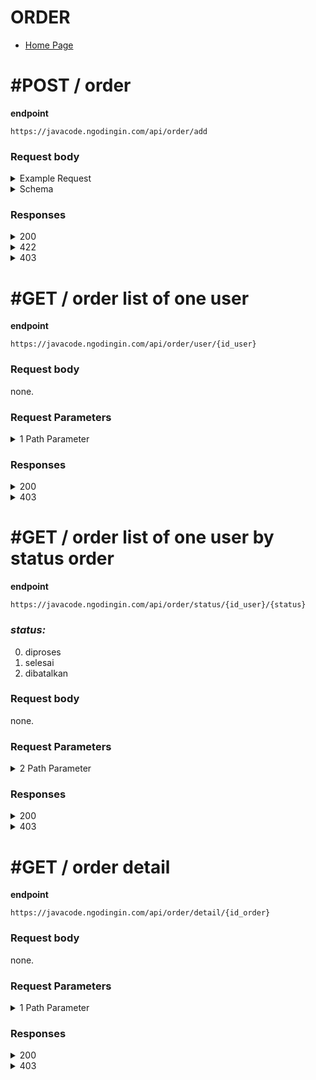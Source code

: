# ORDER

- [Home Page](https://github.com/mahendradwipurwanto/javacodeapp_docs/blob/main/README.md)

# #POST / order

**endpoint**
```
https://javacode.ngodingin.com/api/order/add
```

### Request body

<details><summary>Example Request</summary>
<p>

```
{
    "order": {
        "id_user": 1,
        "id_voucher": 1,
        "voucher": 10000,
        "id_diskon": [
            1,
            2
        ],
        "diskon": 20,
        "total_bayar": 100000
    },
    "menu": [
        {
            "id_menu": 2,
            "harga": 18000,
            "level": 1,
            "topping": [
                1,
                2
            ],
            "jumlah": 2
        },
        {
            "id_menu": 3,
            "harga": 10000,
            "level": 2,
            "topping": [
                2,
                3
            ],
            "jumlah": 1
        }
    ]
}
```

</p>
</details>
<details><summary>Schema</summary>
<p>

```
{
    "order": {
        "id_user": integer,
        "id_voucher": integer, #not required, choose between voucher or diskon
        "voucher": integer, #not required, choose between voucher or diskon (nominal of used voucher)
        "id_diskon": array(id_diskon: integer), #not required, choose between voucher or diskon
        "diskon": integer, #not required, choose between voucher or diskon
        "total_bayar": integer
    },
    "menu": [
        {
            "id_menu": integer,
            "harga": integer,
            "level": integer, #not required
            "topping": array(topping: integer), #not required
            "jumlah": integer
        },
        {
            "id_menu": integer,
            "harga": integer,
            "level": integer, #not required
            "topping": array(topping: integer), #not required
            "jumlah": integer
        }
    ]
}
```

</p>
</details>

### Responses

<details><summary>200</summary>
<p>

```
{
    "status_code": 200,
    "data": {
        "message": "Order has been successfuly added",
        "no_struk": "002/KWT/01/2022"
    }
}
```

</p>
</details>
<details><summary>422</summary>
<p>

```
{
    "status_code": 422,
    "errors": [
        "<span class=\"gump-field\">voucher</span> harus diisi"
    ]
}
```

</p>
</details>
<details><summary>403</summary>
<p>

```
{
    "status_code": 403,
    "errors": [
        "Mohon maaf, anda tidak mempunyai akses"
    ]
}
```

</p>
</details>



# #GET / order list of one user

**endpoint**
```
https://javacode.ngodingin.com/api/order/user/{id_user}
```

### Request body
none.

### Request Parameters

<details><summary>1 Path Parameter</summary>
<p>

> id_user: integer

</p>
</details>

### Responses

<details><summary>200</summary>
<p>

```
{
    "status_code": 200,
    "data": [
        {
            "id_order": 5,
            "no_struk": "001/KWT/01/2022",
            "nama": "Super Admin",
            "tanggal": "2022-01-19",
            "diskon": 20,
            "voucher": null,
            "total_bayar": 100000
        },
        {
            "id_order": 6,
            "no_struk": "002/KWT/01/2022",
            "nama": "Super Admin",
            "tanggal": "2022-01-19",
            "diskon": 20,
            "voucher": null,
            "total_bayar": 100000
        },
        {
            "id_order": 7,
            "no_struk": "003/KWT/01/2022",
            "nama": "dev noersy",
            "tanggal": "2022-01-19",
            "diskon": 10,
            "voucher": null,
            "total_bayar": 9000
        }
    ]
}
```

</p>
</details>
<details><summary>403</summary>
<p>

```
{
    "status_code": 403,
    "errors": [
        "Mohon maaf, anda tidak mempunyai akses"
    ]
}
```

</p>
</details>



# #GET / order list of one user by status order

**endpoint**
```
https://javacode.ngodingin.com/api/order/status/{id_user}/{status}
```

### *status:*
0. diproses
1. selesai
2. dibatalkan

### Request body
none.

### Request Parameters

<details><summary>2 Path Parameter</summary>
<p>

> id_user: integer

> status: integer

</p>
</details>

### Responses

<details><summary>200</summary>
<p>

```
{
    "status_code": 200,
    "data": [
        {
            "id_order": 12,
            "no_struk": "001/KWT/01/2022",
            "nama": "Super Admin",
            "tanggal": "2022-01-19",
            "diskon": null,
            "voucher": 10000,
            "total_bayar": 100000
        }
    ]
}
```

</p>
</details>
<details><summary>403</summary>
<p>

```
{
    "status_code": 403,
    "errors": [
        "Mohon maaf, anda tidak mempunyai akses"
    ]
}
```

</p>
</details>



# #GET / order detail

**endpoint**
```
https://javacode.ngodingin.com/api/order/detail/{id_order}
```

### Request body
none.

### Request Parameters

<details><summary>1 Path Parameter</summary>
<p>

> id_order: integer

</p>
</details>

### Responses

<details><summary>200</summary>
<p>

```
{
    "status_code": 200,
    "data": {
        "order": {
            "id_order": 12,
            "no_struk": "001/KWT/01/2022",
            "nama": "Super Admin",
            "tanggal": "2022-01-19",
            "diskon": null,
            "voucher": 10000,
            "total_bayar": 100000
        },
        "detail": [
            {
                "id_menu": 2,
                "nama": "coto makassar",
                "jumlah": 2,
                "harga": "18000",
                "total": 36000
            },
            {
                "id_menu": 3,
                "nama": "thai tea",
                "jumlah": 1,
                "harga": "10000",
                "total": 10000
            }
        ]
    }
}
```

</p>
</details>
<details><summary>403</summary>
<p>

```
{
    "status_code": 403,
    "errors": [
        "Mohon maaf, anda tidak mempunyai akses"
    ]
}
```

</p>
</details>
